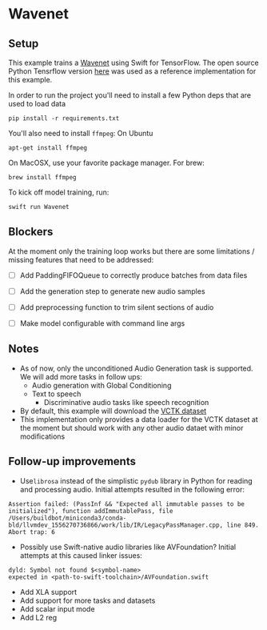 # Wavenet

## Setup
This example trains a [Wavenet](https://arxiv.org/abs/1611.07004) using Swift for TensorFlow. The open source Python Tensrflow version [here](https://github.com/ibab/tensorflow-wavenet/blob/master/wavenet/ops.py) was used as a reference implementation for this example.

In order to run the project you'll need to install a few Python deps that are used to load data

```
pip install -r requirements.txt
```

You'll also need to install `ffmpeg`:
On Ubuntu
```
apt-get install ffmpeg
```
On MacOSX, use your favorite package manager. For brew:
```
brew install ffmpeg
```

To kick off model training, run:

```bash
swift run Wavenet
```

## Blockers
At the moment only the training loop works but there are some limitations / missing features that
need to be addressed:
- [ ] Add PaddingFIFOQueue to correctly produce batches from data files
- [ ] Add the generation step to generate new audio samples
- [ ] Add preprocessing function to trim silent sections of audio
- [ ] Make model configurable with command line args


## Notes
- As of now, only the unconditioned Audio Generation task is supported. We will add more tasks in follow ups:
	- Audio generation with Global Conditioning
	- Text to speech
        - Discriminative audio tasks like speech recognition
- By default, this example will download the [VCTK dataset](https://homepages.inf.ed.ac.uk/jyamagis/page3/page58/page58.html)
- This implementation only provides a data loader for the VCTK dataset at the moment but should work with any other audio dataet
  with minor modifications


## Follow-up improvements
- Use`librosa` instead of the simplistic `pydub` library in Python for reading and processing audio. Initial attempts resulted in
the following error:
```
Assertion failed: (PassInf && "Expected all immutable passes to be initialized"), function addImmutablePass, file /Users/buildbot/miniconda3/conda-bld/llvmdev_1556270736866/work/lib/IR/LegacyPassManager.cpp, line 849.
Abort trap: 6
```

- Possibly use Swift-native audio libraries like AVFoundation? Initial attempts at this caused linker issues:
```
dyld: Symbol not found $<symbol-name>
expected in <path-to-swift-toolchain>/AVFoundation.swift
```
- Add XLA support
- Add support for more tasks and datasets
- Add scalar input mode
- Add L2 reg

